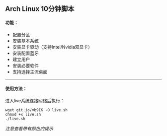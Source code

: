 ## Arch Linux 10分钟脚本

#### 功能：
* 配置分区
* 安装基本系统
* 安装显卡驱动（支持Intel/Nvidia双显卡）
* 安装配置蓝牙
* 建立用户
* 安装必要软件
* 支持选择主流桌面
---
#### 使用方法：
进入live系统连接网络后执行：
```
wget git.io/vb9IK -O live.sh
chmod +x live.sh
./live.sh
```

*注意查看带有颜色的提示*